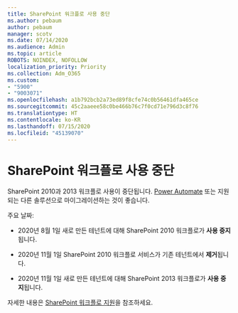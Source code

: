 ```yaml
---
title: SharePoint 워크플로 사용 중단
ms.author: pebaum
author: pebaum
manager: scotv
ms.date: 07/14/2020
ms.audience: Admin
ms.topic: article
ROBOTS: NOINDEX, NOFOLLOW
localization_priority: Priority
ms.collection: Adm_O365
ms.custom:
- "5900"
- "9003071"
ms.openlocfilehash: a1b792bcb2a73ed89f8cfe74c0b56461dfa465ce
ms.sourcegitcommit: 45c2aaeee58c0be466b76c7f0cd71e796d3c8f76
ms.translationtype: HT
ms.contentlocale: ko-KR
ms.lasthandoff: 07/15/2020
ms.locfileid: "45139070"
---
```

# <a name="sharepoint-workflows-retiring"></a>SharePoint 워크플로 사용 중단

SharePoint 2010과 2013 워크플로 사용이 중단됩니다. [Power Automate](https://docs.microsoft.com/power-automate/getting-started) 또는 지원되는 다른 솔루션으로 마이그레이션하는 것이 좋습니다. 

주요 날짜:

- 2020년 8월 1일 새로 만든 테넌트에 대해 SharePoint 2010 워크플로가 **사용 중지**됩니다.

- 2020년 11월 1일 SharePoint 2010 워크플로 서비스가 기존 테넌트에서 **제거**됩니다.

- 2020년 11월 1일 새로 만든 테넌트에 대해 SharePoint 2013 워크플로가 **사용 중지**됩니다.

자세한 내용은 [SharePoint 워크플로 지원](https://aka.ms/sp-workflows-support)을 참조하세요.